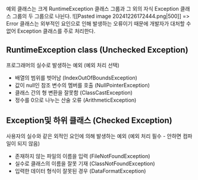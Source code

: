 예외 클래스는 크게 RuntimeException 클래스 그룹과 그 외의 자식 Exception 클래스 그룹의 두 그룹으로 나뉜다.
![[Pasted image 20241226172444.png|500]]
=> Error 클래스는 외부적인 요인으로 인해 발생하는 오류이기 때문에 개발자가 대처할 수 없어 Exception 클래스를 주로 처리한다.
## RuntimeException class (Unchecked Exception)
프로그래머의 실수로 발생하는 예외 (예외 처리 선택)
-  배열의 범위를 벗어남 (IndexOutOfBoundsException)
- 값이 null인 참조 변수의 멤버를 호출 (NullPointerException)
- 클래스 간의 형 변환을 잘못함 (ClassCastException)
- 정수를 0으로 나누는 산술 오류 (ArithmeticException)
## Exception및 하위 클래스 (Checked Exception)
사용자의 실수와 같은 외적인 요인에 의해 발생하는 예외 (예외 처리 필수 - 안하면 컴파일이 되지 않음)
- 존재하지 않는 파일의 이름을 입력 (FileNotFoundException)
- 실수로 클래스의 이름을 잘못 기재 (ClassNotFoundException)
- 입력한 데이터 형식이 잘못된 경우 (DataFormatException) 

